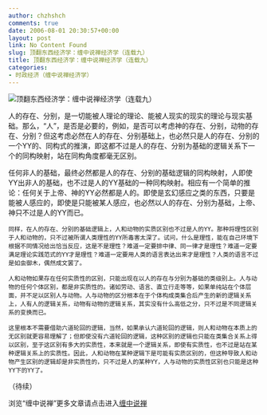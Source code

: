 ```yaml
---
author: chzhshch
comments: true
date: 2006-08-01 20:30:57+00:00
layout: post
link: No Content Found
slug: 顶翻东西经济学：缠中说禅经济学（连载九）
title: 顶翻东西经济学：缠中说禅经济学（连载九）
categories:
- 时政经济（缠中说禅经济学）
---
```


			

                                                                    

![顶翻东西经济学：缠中说禅经济学（连载九）](http://simg.sinajs.cn/blog7style/images/common/sg_trans.gif)

                                                          

   人的存在、分别，是一切能被人理论的理论、能被人现实的现实的理论与现实基础。那么，“人”，是否是必要的，例如，是否可以考虑神的存在、分别，动物的存在、分别？但这考虑必然在人的存在、分别基础上，也必然只是人的存在、分别的一个YY的、同构式的推演，即这都不过是人的存在、分别为基础的逻辑关系下一个的同构映射，站在同构角度都毫无区别。

  
   任何非人的基础，最终必然都是人的存在、分别的基础逻辑的同构映射，人即使YY出非人的基础，也不过是人的YY基础的一种同构映射。相应有一个简单的推论：任何关于上帝、神的YY必然都是人的。即使是玄幻感应之类的东西，只要是能被人感应的，即使是只能被某人感应，也必然以人的存在、分别为基础，上帝、神只不过是人的YY而已。

    同样，在人的存在、分别的基础逻辑上，人和动物的实质区别也不过是人的YY。那种将理性区别于人和动物的，只不过被所谓人类理性的YY所毒害太深了。试问，什么是理性，能在自己环境下根据不同情况给出恰当反应，这是不是理性？难道一定要排中律、同一律才是理性？难道一定要满足理论实践范式的YY才是理性？难道一定要用人类的语言表达出来才是理性？人类的语言不过是如虫御木，偶然成文罢了。

    人和动物如果存在任何实质性的区别，只能出现在以人的存在与分别为基础的类级别上。人与动物的任何个体区别，都是非实质性的。诸如劳动、语言、直立行走等等，如果单纯站在个体层面，并不足以区别人与动物。人与动物的区分根本在于个体构成类集合后产生的新的逻辑关系上，人有人的逻辑关系，动物有动物的逻辑关系，其实没有什么高低之分，只不过是不同逻辑关系的变换而已。

    这里根本不需要借助六道轮回的逻辑，当然，如果承认六道轮回的逻辑，则人和动物在本质上的无区别就更容易理解了；但即使没有六道轮回的逻辑，这种区别的逻辑也只能在类集合关系上得以区别，至于这区别有多大的实质性，本来就是一个逻辑关系，即使有实质性，也不过是站在某种逻辑关系上的实质性。因此，人和动物在某种逻辑下是可能有实质区别的，但这种导致人和动物产生区别的逻辑却是非实质性的，只不过是人的某种YY，人与动物的实质性区别也只能是这种YY下的YY了。

（待续）

浏览“缠中说禅”更多文章请点击进入[缠中说禅](http://blog.sina.com.cn/m/chzhshch)
